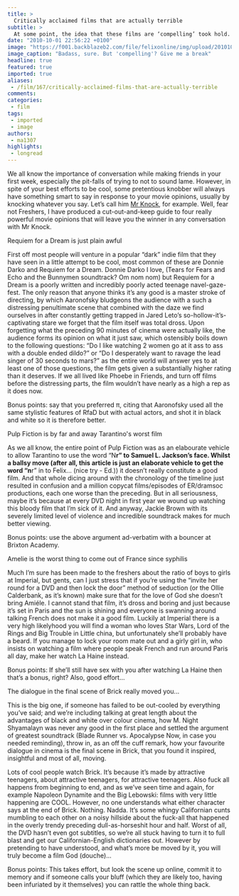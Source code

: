 ```yaml
---
title: >
  Critically acclaimed films that are actually terrible
subtitle: >
  At some point, the idea that these films are ‘compelling’ took hold. In truth, they’re deafeningly boring and achingly pretentious
date: "2010-10-01 22:56:22 +0100"
image: "https://f001.backblazeb2.com/file/felixonline/img/upload/201010012347-ks607-PulpFict.jpg"
image_caption: "Badass, sure. But 'compelling'? Give me a break"
headline: true
featured: true
imported: true
aliases:
 - /film/167/critically-acclaimed-films-that-are-actually-terrible
comments:
categories:
 - film
tags:
 - imported
 - image
authors:
 - ma1307
highlights:
 - longread
---
```


We all know the importance of conversation while making friends in your first week, especially the pit-falls of trying to not to sound lame. However, in spite of your best efforts to be cool, some pretentious knobber will always have something smart to say in response to your movie opinions, usually by knocking whatever you say. Let’s call him [Mr Knock](http://www.felixonline.co.uk/?user=egk08), for example. Well, fear not Freshers, I have produced a cut-out-and-keep guide to four really powerful movie opinions that will leave you the winner in any conversation with Mr Knock.

Requiem for a Dream is just plain awful

First off most people will venture in a popular “dark” indie film that they have seen in a little attempt to be cool, most common of these are Donnie Darko and Requiem for a Dream. Donnie Darko I love, (Tears for Fears and Echo and the Bunnymen soundtrack? Om nom nom) but Requiem for a Dream is a poorly written and incredibly poorly acted teenage navel-gaze-fest. The only reason that anyone thinks it’s any good is a master stroke of directing, by which Aaronofsky bludgeons the audience with a such a distressing penultimate scene that combined with the daze we find ourselves in after constantly getting trapped in Jared Leto’s so-hollow-it’s-captivating stare we forget that the film itself was total dross. Upon forgetting what the preceding 90 minutes of cinema were actually like, the audience forms its opinion on what it just saw, which ostensibly boils down to the following questions: “Do I like watching 2 women go at it ass to ass with a double ended dildo?” or “Do I desperately want to ravage the lead singer of 30 seconds to mars?” as the entire world will answer yes to at least one of those questions, the film gets given a substantially higher rating than it deserves. If we all lived like Phoebe in Friends, and turn off films before the distressing parts, the film wouldn’t have nearly as a high a rep as it does now.

Bonus points: say that you preferred π, citing that Aaronofsky used all the same stylistic features of RfaD but with actual actors, and shot it in black and white so it is therefore better.

Pulp Fiction is by far and away Tarantino's worst film

As we all know, the entire point of Pulp Fiction was as an elabourate vehicle to allow Tarantino to use the word “N****r” to Samuel L. Jackson’s face. Whilst a ballsy move (after all, this article is just an elaborate vehicle to get the word “n****r” in to Felix... (nice try - Ed.)) it doesn’t really constitute a good film. And that whole dicing around with the chronology of the timeline just resulted in confusion and a million copycat films/episodes of ER/dramsoc productions, each one worse than the preceding. But in all seriousness, maybe it’s because at every DVD night in first year we wound up watching this bloody film that I’m sick of it. And anyway, Jackie Brown with its severely limited level of violence and incredible soundtrack makes for much better viewing.

Bonus points: use the above argument ad-verbatim with a bouncer at Brixton Academy.

Amelie is the worst thing to come out of France since syphilis

Much I’m sure has been made to the freshers about the ratio of boys to girls at Imperial, but gents, can I just stress that if you’re using the “invite her round for a DVD and then lock the door” method of seduction (or the Ollie Calderbank, as it’s known) make sure that for the love of God she doesn’t bring Amiéle. I cannot stand that film, it’s dross and boring and just because it’s set in Paris and the sun is shining and everyone is swanning around talking French does not make it a good film. Luckily at Imperial there is a very high likelyhood you will find a woman who loves Star Wars, Lord of the Rings and Big Trouble in Little china, but unfortunately she’ll probably have a beard. If you manage to lock your room mate out and a girly girl in, who insists on watching a film where people speak French and run around Paris all day, make her watch La Haine instead.

Bonus points: If she’ll still have sex with you after watching La Haine then that’s a bonus, right? Also, good effort...

The dialogue in the final scene of Brick really moved you...

This is the big one, if someone has failed to be out-cooled by everything you’ve said; and we’re including talking at great length about the advantages of black and white over colour cinema, how M. Night Shyamalayn was never any good in the first place and settled the argument of greatest soundtrack (Blade Runner vs. Apocalypse Now, in case you needed reminding), throw in, as an off the cuff remark, how your favourite dialogue in cinema is the final scene in Brick, that you found it inspired, insightful and most of all, moving.

Lots of cool people watch Brick. It’s because it’s made by attractive teenagers, about attractive teenagers, for attractive teenagers. Also fuck all happens from beginning to end, and as we’ve seen time and again, for example Napoleon Dynamite and the Big Lebowski: films with very little happening are COOL. However, no one understands what either character says at the end of Brick. Nothing. Nadda. It’s some whingy Californian cunts mumbling to each other on a noisy hillside about the fuck-all that happened in the overly trendy preceding dull-as-horseshit hour and half. Worst of all, the DVD hasn’t even got subtitles, so we’re all stuck having to turn it to full blast and get our Californian-English dictionaries out. However by pretending to have understood, and what’s more be moved by it, you will truly become a film God (douche)...

Bonus points: This takes effort, but look the scene up online, commit it to memory and if someone calls your bluff (which they are likely too, having been infuriated by it themselves) you can rattle the whole thing back.
